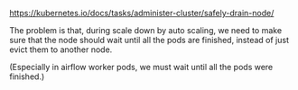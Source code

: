 <https://kubernetes.io/docs/tasks/administer-cluster/safely-drain-node/>

The problem is that, during scale down by auto scaling, we need to make sure that the node should wait until all the pods are finished, instead of just evict them to another node.

(Especially in airflow worker pods, we must wait until all the pods were finished.)